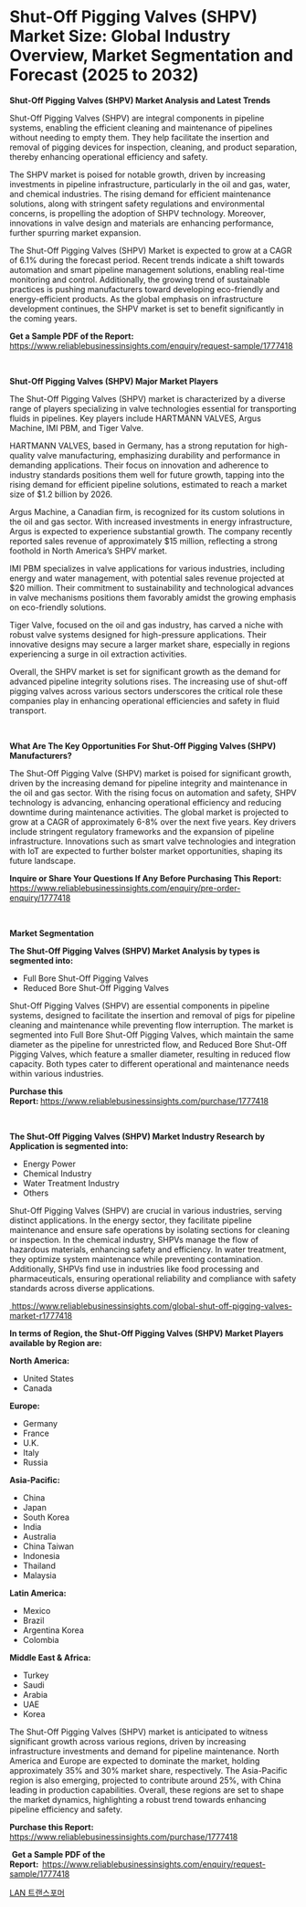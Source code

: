 <p><h1>Shut-Off Pigging Valves (SHPV) Market Size: Global Industry Overview, Market Segmentation and Forecast (2025 to 2032)</h1></p><p><strong>Shut-Off Pigging Valves (SHPV) Market Analysis and Latest Trends</strong></p>
<p><p>Shut-Off Pigging Valves (SHPV) are integral components in pipeline systems, enabling the efficient cleaning and maintenance of pipelines without needing to empty them. They help facilitate the insertion and removal of pigging devices for inspection, cleaning, and product separation, thereby enhancing operational efficiency and safety.</p><p>The SHPV market is poised for notable growth, driven by increasing investments in pipeline infrastructure, particularly in the oil and gas, water, and chemical industries. The rising demand for efficient maintenance solutions, along with stringent safety regulations and environmental concerns, is propelling the adoption of SHPV technology. Moreover, innovations in valve design and materials are enhancing performance, further spurring market expansion.</p><p>The Shut-Off Pigging Valves (SHPV) Market is expected to grow at a CAGR of 6.1% during the forecast period. Recent trends indicate a shift towards automation and smart pipeline management solutions, enabling real-time monitoring and control. Additionally, the growing trend of sustainable practices is pushing manufacturers toward developing eco-friendly and energy-efficient products. As the global emphasis on infrastructure development continues, the SHPV market is set to benefit significantly in the coming years.</p></p>
<p><strong>Get a Sample PDF of the Report:&nbsp;</strong> <a href="https://www.reliablebusinessinsights.com/enquiry/request-sample/1777418?utm_campaign=97&utm_medium=2&utm_source=Github&utm_content=ia&utm_term=27022025&utm_id=shut-off-pigging-valves-shpv">https://www.reliablebusinessinsights.com/enquiry/request-sample/1777418</a></p>
<p>&nbsp;</p>
<p><strong>Shut-Off Pigging Valves (SHPV) Major Market Players</strong></p>
<p><p>The Shut-Off Pigging Valves (SHPV) market is characterized by a diverse range of players specializing in valve technologies essential for transporting fluids in pipelines. Key players include HARTMANN VALVES, Argus Machine, IMI PBM, and Tiger Valve. </p><p>HARTMANN VALVES, based in Germany, has a strong reputation for high-quality valve manufacturing, emphasizing durability and performance in demanding applications. Their focus on innovation and adherence to industry standards positions them well for future growth, tapping into the rising demand for efficient pipeline solutions, estimated to reach a market size of $1.2 billion by 2026.</p><p>Argus Machine, a Canadian firm, is recognized for its custom solutions in the oil and gas sector. With increased investments in energy infrastructure, Argus is expected to experience substantial growth. The company recently reported sales revenue of approximately $15 million, reflecting a strong foothold in North America’s SHPV market.</p><p>IMI PBM specializes in valve applications for various industries, including energy and water management, with potential sales revenue projected at $20 million. Their commitment to sustainability and technological advances in valve mechanisms positions them favorably amidst the growing emphasis on eco-friendly solutions.</p><p>Tiger Valve, focused on the oil and gas industry, has carved a niche with robust valve systems designed for high-pressure applications. Their innovative designs may secure a larger market share, especially in regions experiencing a surge in oil extraction activities.</p><p>Overall, the SHPV market is set for significant growth as the demand for advanced pipeline integrity solutions rises. The increasing use of shut-off pigging valves across various sectors underscores the critical role these companies play in enhancing operational efficiencies and safety in fluid transport.</p></p>
<p>&nbsp;</p>
<p><strong>What Are The Key Opportunities For Shut-Off Pigging Valves (SHPV) Manufacturers?</strong></p>
<p><p>The Shut-Off Pigging Valve (SHPV) market is poised for significant growth, driven by the increasing demand for pipeline integrity and maintenance in the oil and gas sector. With the rising focus on automation and safety, SHPV technology is advancing, enhancing operational efficiency and reducing downtime during maintenance activities. The global market is projected to grow at a CAGR of approximately 6-8% over the next five years. Key drivers include stringent regulatory frameworks and the expansion of pipeline infrastructure. Innovations such as smart valve technologies and integration with IoT are expected to further bolster market opportunities, shaping its future landscape.</p></p>
<p><strong>Inquire or Share Your Questions If Any Before Purchasing This Report:</strong> <a href="https://www.reliablebusinessinsights.com/enquiry/pre-order-enquiry/1777418?utm_campaign=97&utm_medium=2&utm_source=Github&utm_content=ia&utm_term=27022025&utm_id=shut-off-pigging-valves-shpv">https://www.reliablebusinessinsights.com/enquiry/pre-order-enquiry/1777418</a></p>
<p>&nbsp;</p>
<p><strong>Market Segmentation</strong></p>
<p><strong>The Shut-Off Pigging Valves (SHPV) Market Analysis by types is segmented into:</strong></p>
<p><ul><li>Full Bore Shut-Off Pigging Valves</li><li>Reduced Bore Shut-Off Pigging Valves</li></ul></p>
<p><p>Shut-Off Pigging Valves (SHPV) are essential components in pipeline systems, designed to facilitate the insertion and removal of pigs for pipeline cleaning and maintenance while preventing flow interruption. The market is segmented into Full Bore Shut-Off Pigging Valves, which maintain the same diameter as the pipeline for unrestricted flow, and Reduced Bore Shut-Off Pigging Valves, which feature a smaller diameter, resulting in reduced flow capacity. Both types cater to different operational and maintenance needs within various industries.</p></p>
<p><strong>Purchase this Report:&nbsp;</strong><a href="https://www.reliablebusinessinsights.com/purchase/1777418?utm_campaign=97&utm_medium=2&utm_source=Github&utm_content=ia&utm_term=27022025&utm_id=shut-off-pigging-valves-shpv">https://www.reliablebusinessinsights.com/purchase/1777418</a></p>
<p>&nbsp;</p>
<p><strong>The Shut-Off Pigging Valves (SHPV) Market Industry Research by Application is segmented into:</strong></p>
<p><ul><li>Energy Power</li><li>Chemical Industry</li><li>Water Treatment Industry</li><li>Others</li></ul></p>
<p><p>Shut-Off Pigging Valves (SHPV) are crucial in various industries, serving distinct applications. In the energy sector, they facilitate pipeline maintenance and ensure safe operations by isolating sections for cleaning or inspection. In the chemical industry, SHPVs manage the flow of hazardous materials, enhancing safety and efficiency. In water treatment, they optimize system maintenance while preventing contamination. Additionally, SHPVs find use in industries like food processing and pharmaceuticals, ensuring operational reliability and compliance with safety standards across diverse applications.</p></p>
<p><a href="https://www.reliablebusinessinsights.com/global-shut-off-pigging-valves-market-r1777418?utm_campaign=97&utm_medium=2&utm_source=Github&utm_content=ia&utm_term=27022025&utm_id=shut-off-pigging-valves-shpv">&nbsp;https://www.reliablebusinessinsights.com/global-shut-off-pigging-valves-market-r1777418</a></p>
<p><strong>In terms of Region, the Shut-Off Pigging Valves (SHPV) Market Players available by Region are:</strong></p>
<p>
    <p> <strong> North America: </strong>
        <ul>
            <li>United States</li>
            <li>Canada</li>
        </ul>
        </p> 
    <p> <strong> Europe: </strong>
        <ul>
            <li>Germany</li>
            <li>France</li>
            <li>U.K.</li>
            <li>Italy</li>
            <li>Russia</li>
        </ul>
        </p> 
    <p> <strong> Asia-Pacific: </strong>
        <ul>
            <li>China</li>
            <li>Japan</li>
            <li>South Korea</li>
            <li>India</li>
            <li>Australia</li>
            <li>China Taiwan</li>
            <li>Indonesia</li>
            <li>Thailand</li>
            <li>Malaysia</li>
        </ul>
        </p> 
    <p> <strong> Latin America: </strong>
        <ul>
            <li>Mexico</li>
            <li>Brazil</li>
            <li>Argentina Korea</li>
            <li>Colombia</li>
        </ul>
        </p> 
    <p> <strong> Middle East & Africa: </strong>
        <ul>
            <li>Turkey</li>
            <li>Saudi</li>
            <li>Arabia</li>
            <li>UAE</li>
            <li>Korea</li>
        </ul>
    </p>
    </p>
<p><p>The Shut-Off Pigging Valves (SHPV) market is anticipated to witness significant growth across various regions, driven by increasing infrastructure investments and demand for pipeline maintenance. North America and Europe are expected to dominate the market, holding approximately 35% and 30% market share, respectively. The Asia-Pacific region is also emerging, projected to contribute around 25%, with China leading in production capabilities. Overall, these regions are set to shape the market dynamics, highlighting a robust trend towards enhancing pipeline efficiency and safety.</p></p>
<p><strong>Purchase this Report: </strong><a href="https://www.reliablebusinessinsights.com/purchase/1777418?utm_campaign=97&utm_medium=2&utm_source=Github&utm_content=ia&utm_term=27022025&utm_id=shut-off-pigging-valves-shpv">https://www.reliablebusinessinsights.com/purchase/1777418</a></p>
<p>&nbsp;<strong>Get a Sample PDF of the Report:&nbsp;&nbsp;</strong><a href="https://www.reliablebusinessinsights.com/enquiry/request-sample/1777418?utm_campaign=97&utm_medium=2&utm_source=Github&utm_content=ia&utm_term=27022025&utm_id=shut-off-pigging-valves-shpv">https://www.reliablebusinessinsights.com/enquiry/request-sample/1777418</a></p>
<p><strong></strong></p>
<p><p><a href="https://github.com/sougarounis/Market-Research-Report-List-7/blob/main/841024840679.md?utm_campaign=97&utm_medium=2&utm_source=Github&utm_content=ia&utm_term=27022025&utm_id=shut-off-pigging-valves-shpv">LAN 트랜스포머</a></p></p>